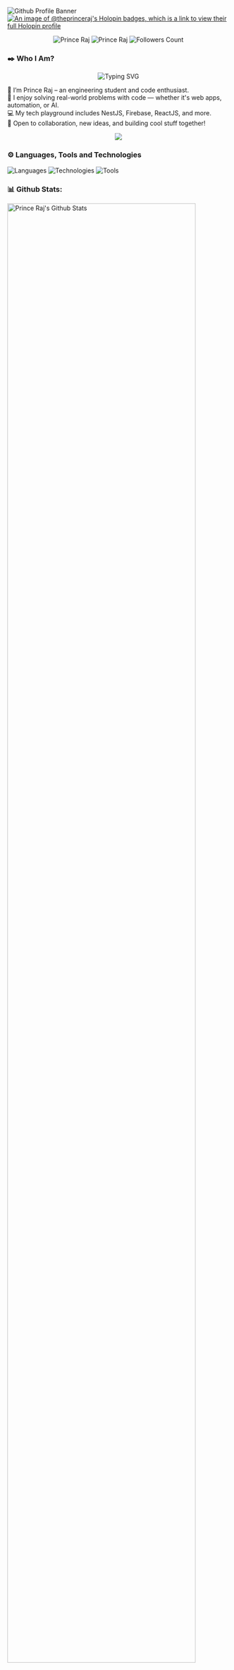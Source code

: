![Github Profile
Banner](https://github.com/theprinceraj/theprinceraj/assets/116755566/99e6e7ae-d7b1-46d2-82f4-5ad64b250c83)
[![An image of @theprinceraj's Holopin badges, which is a link to view their full Holopin
profile](https://holopin.me/theprinceraj)](https://holopin.io/@theprinceraj)
<!-- [![Trophy](https://github-profile-trophy.vercel.app/?username=ryo-ma&theme=onedark)](https://github.com/theprinceraj) -->

<p align="center">
    <img src="https://komarev.com/ghpvc/?username=theprinceraj" alt="Prince Raj">
    <img src="https://wakatime.com/badge/user/2bb32853-0b93-42b8-a9f0-93ab459b519b.svg" alt="Prince Raj" />
    <img src="https://img.shields.io/github/followers/theprinceraj?label=Follow&style=social" alt="Followers Count">
</p>

### ✒️ Who I Am?
<p align="center">
    <img src="https://readme-typing-svg.demolab.com?font=Fira+Code&weight=700&duration=2500&pause=1000&color=F70003&vCenter=true&width=320&height=25&lines=Engineering+Student%F0%9F%98%81%F0%9F%99%8C!;Web3+Learner%F0%9F%98%8E%F0%9F%99%8C!;Web+Developer%F0%9F%92%BB%F0%9F%91%8C!;Old+Coins+Collector%F0%9F%AA%99%F0%9F%87%AE%F0%9F%87%B3!"
        alt="Typing SVG" />
</p>

<p>
    👋 I’m Prince Raj – an engineering student and code enthusiast. <br>
    🧠 I enjoy solving real-world problems with code — whether it's web apps, automation, or AI. <br>
    💻 My tech playground includes NestJS, Firebase, ReactJS, and more. <br>
    🚀 Open to collaboration, new ideas, and building cool stuff together! <br>
</p>
<p align="center">
    <img src="https://profile-cards-api.vercel.app/api/profile?name=Prince%20Raj&location=India&title=Web%20Developer&imageLink=https://i.ibb.co/C9KyQXb/Saraswati-Puja-2024.jpg&socialMedia=Twitter&socialMediaUsername=theprinceraj">
</p>

### ⚙️ Languages, Tools and Technologies
<img src="https://skillicons.dev/icons?i=html,css,js,ts,solidity,c,cpp" alt="Languages">
<img src="https://skillicons.dev/icons?i=react,vite,nest,express,tailwind,prisma,bun,mongodb,vercel,render,bootstrap,firebase,nodejs,pug" alt="Technologies">
<img src="https://skillicons.dev/icons?i=visualstudio,vscode,postman,github,git,linux" alt="Tools">

### 📊 Github Stats:
<p>
    <img src="https://v0-git-hub-streak-score-card-phi.vercel.app/api/card-with-avatar?username=theprinceraj&theme=%7B%22backgroundColor%22%3A%22%231a1b27%22%2C%22textColor%22%3A%22%23ffffff%22%2C%22accentColor%22%3A%22%2300d4aa%22%2C%22borderColor%22%3A%22%2330363d%22%2C%22waterColor%22%3A%22%2300d4aa%22%2C%22streakColor%22%3A%22%23ff6b6b%22%7D"
        alt="Prince Raj's Github Stats" width="92%" align="center">
</p>

<img src="https://github-readme-activity-graph.vercel.app/graph?username=theprinceraj" alt="Prince Raj" width="92%"
    align="center" />

### 🗼 Connect With Me:
<a href="https://www.linkedin.com/in/theprinceraj/" target="_blank" rel="noopener noreferrer" title="LinkedIn">
  <img src="https://media.giphy.com/media/QhPL2mdDVzeuHiRcIw/giphy.gif" height="70" width="70" alt="LinkedIn" style="margin-right: 10px;" />
</a>
<a href="https://discord.com/users/564327207133249536" target="_blank" rel="noopener noreferrer" title="Discord">
  <img src="https://cliply.co/wp-content/uploads/2021/08/372108630_DISCORD_LOGO_400.gif" height="70" width="70" alt="Discord" style="margin-right: 10px;" />
</a>
<a href="https://x.com/theprinceraj" target="_blank" rel="noopener noreferrer" title="X (Twitter)">
  <img src="https://cliply.co/wp-content/uploads/2021/09/CLIPLY_372109260_TWITTER_LOGO_400.gif" height="70" width="70" alt="Twitter" style="margin-right: 10px;" />
</a>
<a href="mailto:profile.princeraj+github@gmail.com" target="_blank" rel="noopener noreferrer" title="Email Me">
  <img src="https://cdn-icons-gif.flaticon.com/14674/14674244.gif" height="70" width="70" alt="Email" />
</a>



### 🎸 Activity:
<div align="center">
    <div>
        <a href="https://discord.com/users/564327207133249536"><img
                src="https://lanyard.cnrad.dev/api/564327207133249536?animated=true&idleMessage=Taking%20some%20rest...&showDisplayName=true&hideProfile=true"
                alt="Live Discord Status"></a>
    </div>
</div>


<img src="https://capsule-render.vercel.app/api?type=waving&color=gradient&height=100&section=footer" />

